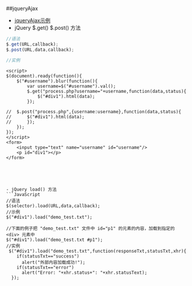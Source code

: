 ##jqueryAjax
- [jqueryAjax示例]()
- jQuery $.get() $.post() 方法
```JavaScript
//语法
$.get(URL,callback);
$.post(URL,data,callback);

//实例

```
	<script>
	$(document).ready(function(){
		$("#username").blur(function(){
			var username=$("#username").val();
			$.get("process.php?username="+username,function(data,status){
				$("#div1").html(data);
			});
			
	//	$.post("process.php",{username:username},function(data,status){
	//		$("#div1").html(data);
	//		});
		});
	});
	</script>
	<form>
		<input type="text" name="username" id="username"/>
		<p id="div1"></p>
	</form>
	
```




- jQuery load() 方法
```JavaScript
//语法
$(selector).load(URL,data,callback);
//示例
$("#div1").load("demo_test.txt");

//下面的例子把 "demo_test.txt" 文件中 id="p1" 的元素的内容，加载到指定的 <div> 元素中
$("#div1").load("demo_test.txt #p1");
//实例
 $("#div1").load("demo_test.txt",function(responseTxt,statusTxt,xhr){
    if(statusTxt=="success")
      alert("外部内容加载成功!");
    if(statusTxt=="error")
      alert("Error: "+xhr.status+": "+xhr.statusText);
  });
```

